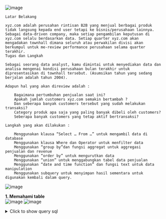![image](https://user-images.githubusercontent.com/68532033/89724555-b77d1480-da2e-11ea-995f-22d7ded46ab3.png)
```
Latar Belakang

xyz.com adalah perusahan rintisan B2B yang menjual berbagai produk tidak langsung kepada end user tetapi ke bisnis/perusahaan lainnya. Sebagai data-driven company, maka setiap pengambilan keputusan di xyz.com selalu berdasarkan data. Setiap quarter xyz.com akan mengadakan townhall dimana seluruh atau perwakilan divisi akan berkumpul untuk me-review performance perusahaan selama quarter terakhir.
Tugas dan Langkah

Sebagai seorang data analyst, kamu dimintai untuk menyediakan data dan analisa mengenai kondisi perusahaan bulan terakhir untuk dipresentasikan di townhall tersebut. (Asumsikan tahun yang sedang berjalan adalah tahun 2004).

Adapun hal yang akan direview adalah :

    Bagaimana pertumbuhan penjualan saat ini?
    Apakah jumlah customers xyz.com semakin bertambah ?
    Dan seberapa banyak customers tersebut yang sudah melakukan transaksi?
    Category produk apa saja yang paling banyak dibeli oleh customers?
    Seberapa banyak customers yang tetap aktif bertransaksi?

Langkah yang akan dilakukan :

    Menggunakan klausa “Select … From …” untuk mengambil data di database
    Menggunakan klausa Where dan Operator untuk menfilter data
    Menggunakan “group by”dan fungsi aggregat untuk aggregasi penjualan dan revenue
    Menggunakan “order by” untuk mengurutkan data
    Menggunakan “union” untuk menggabungkan tabel data penjualan
    Menggunakan “date and time function” dan fungsi text untuk data manipulation
    Menggunakan subquery untuk menyimpan hasil sementara untuk digunakan kembali dalam query.

```
![image](https://user-images.githubusercontent.com/68532033/89724573-1cd10580-da2f-11ea-90e0-3e521918c039.png)

<b>1. Memahami table</b>
<br>
![image](https://user-images.githubusercontent.com/68532033/89724585-412ce200-da2f-11ea-97f4-2b92109e0763.png)
![image](https://user-images.githubusercontent.com/68532033/89724590-54d84880-da2f-11ea-8fb1-2bb44799112a.png)

<details>
  <summary>Click to show query sql</summary>
  <p>

```
SELECT * FROM orders_1 limit 5;
SELECT * FROM orders_2 limit 5;
SELECT * FROM customer limit 5;
```
  </p>
</details>
